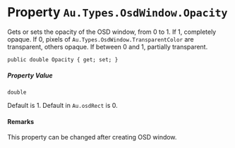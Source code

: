 # Property `Au.Types.OsdWindow.Opacity`

Gets or sets the opacity of the OSD window, from 0 to 1. If 1, completely opaque. If 0, pixels of `Au.Types.OsdWindow.TransparentColor` are transparent, others opaque. If between 0 and 1, partially transparent.

```
public double Opacity { get; set; }
```

##### Property Value

`double`

Default is 1. Default in `Au.osdRect` is 0.

#### Remarks

This property can be changed after creating OSD window.